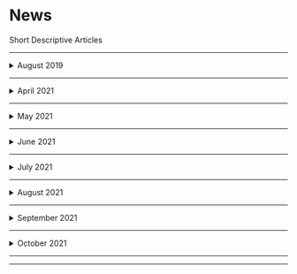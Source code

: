 # News
Short Descriptive Articles

--------

<details>
  <summary>August 2019</summary>
  
  ## August 2019
   
   [1 August 2019 : How will changes in the law affect companies CSR ](./HowwillchangesinthelawaffectcompaniesCSR.md)

   [2 August 2019 : How app based cab rides are set to get smoother ](./Howappbasedcabridesaresettogetsmoother.md)

   [5 August 2019 : Why retail loans continue to grow amid a slowdown](./Whyretailloanscontinuetogrowamidaslowdown.md)
   
   [6 August2019 : J&K's Article 370 Clause for peace is now laid to rest](./J_KsArticle370Clauseforpeaceisnowlaidtorest.md)
   
</details>

   
   -----
   
   
   <details>
  <summary>April 2021</summary>
  
  ## April 2021
   
   [19 April 2021 : What Coinbase's IPO holds for the future of cryptos ? ](./WhatCoinbasesIPOholdsforthefutureofcryptos.md)
   
   [20 April 2021 : Why is RBI's 1 tn bond buying plan creating waves](./Why_is_RBIs_1_tn_bond_buying_plan_creating_waves.md)
   
   [21 April 2021 : How should you insure yoursel famid covid-19 ? ](./Howshouldyouinsureyourselfamidcovid19.md)
  
   [22 April 2021 : What is causing vaccine inequity in the world](./Whaiscausingvaccineinequityintheworld.md)
  
   [23 April 2021 : Harvest Season : A Bright spot for the economy](./Harvestseasonabrightspotfortheeconomy.md)
  
   [26 April 2021 : What slow credit growth means for the economy](./Whatslowcreitgrowthmeansfortheeconomy.md)
  
   [27 April 2021 : Should investors reduce allocation to Indian shares ?](./ShouldinvestorsreduceallocationtoIndianshares.md)
  
   [28 April 2021 : Is India prepared to vaccinate all adults from May](./IsIndiapreparedtovaccinatealladultsfromMay.md)

   [29 April 2021 : What you need to know about before preparing a will](./Whatyouneedtoknowaboutbeforepreparingawill.md)

   [30 April 2021 : All you need to know about O2 concentrators](./All_You_Need_to_know_about_O2_Concentrators.md)   
   
      
</details>


-----

   <details>
  <summary>May 2021</summary>
  
  ## May 2021

   [3 May 2021 : How amending IPRs for vaccines could help India](./How&#32;amending&#32;IPRs&#32;for&#32;vaccines&#32;could&#32;help&#32;India.md)

   [4 May 2021 : Is SEBIs 'skin in the game' a game changer for MFs](./Is_SEBIs_skin_in_the_game_a_game_changer_for_MFs.md)

   [5 May 2021 : The unanswered questions about covid-19 2nd wave](./The_Unanswered_questions_about_2nd_COVID-19_Wave.md)

   [6 May 2021 : How India Shifted gears in clearing mediacal imports](./How_India_Shifted_gears_in_clearing_mediacal_imports.md)

   [10 May 2021 : What is Fuelling the Stellar run in Ethereum](./WhatIsFuellinggTheStellarRunInEthereum.md)
   
   [11 May 2021 : Rural India waits for jobs as covid surge continues](./RuralIndiawaitsforjobsascovidsurgecontinues.md)
   
   [12 May 2021 : How rising metal prices affect the Indiane conomy](./HowrisingmetalpricesaffecttheIndianeconomy.md)
   
   [13 May 2021 : Let’s chat, but your WhatsApp has a new policy](./WhatsappPolicyUpdate13_May_2021.md)
   
   [14 May 2021 : Why black fungus is rearing its ugly head in India now ](./WhyblackfungusisrearingitsuglyheadinIndianow.md)
   
   [17 May 2021 : India has more at stake with US set to exit Afghanistan](./India_has_more_at_stake_with_US_set_to_exit_Afghanistan.md)
   
   [18 May 2021 : Has bitcoin met its nemesis in dogecoin finally ? ](./Has_bitcoin_met_its_nemesis_in_dogecoin_finally.md)
   
   [19 May 2021 : How fluctations in prices impact overall economy](./Howfluctuationsinpricesimpactoveralleconomy.md)
   
   [20 May 2021 : How second wave brought key auto sector to its knees](./How_second_wave_brought_key_auto_sector_to_its_knees.md)
   
   [21 May 2021 : What sent crypto market into a 24 hour tailspin](./What_sent_crypto_market_into_a_24_hour_tailspin.md)
   
   [24 May 2021 : Why India can't stop exports of the vax for long ](./WhyIndiacantstopexportsofthevaxforlong.md)
   
   [25 May 2021 : Beware of 'out of pocket' expenses in health policies](./Bewareofoutofpocketexpensesinhealthpolicies.md)
   
   [26 May 2021 : Wake-up call for India's health care infrastructure](./WakeupcallforIndiashealthcareinfrastructure.md)
   
   [27 May 2021 : Why Facebook, Twitter wont yet face a ban in India](./WhyFacebookTwitterwontyetfaceabaninIndia.md)
   
   [28 May 2021 : Why is long covid turning out to be a fresh concern ? ](./Whyislongcovidturningouttobeafreshconcern.md)
   
   [31 May 2021 : Should you invest in stocks offering high dividends ? ](./Shouldyouinvestinstocksofferinghighdividends.md)
   
   </details>
   
----------

   <details>
  <summary>June 2021</summary>
  
  ## June 2021
   
   
   [1 June 2021 : Is Netanyahu era nearing an end in Israeli politics ? ](./IsNetanyahueranearinganendinIsraelipolitics.md)
   
   [2 June 2021 : What could be the likely signal from June MPC meet ? ](./WhatcouldbethelikelysignalfromJuneMPCmeet.md)
   
   [3 June 2021 : Does corona virus being air borne change things ? ](./Doescoronavirusbeingairbornechangethings.md)
   
   [4 June 2021 : RBI cryptor elief is not the end its just the beginning](./RBIcryptoreliefisnottheenditsjustthebeginning.md)
   
   [7 June 2021 : Economic revival key to reducing unemployment](./Economicrevivalkeytoreducingunemployment.md)
   
   [8 June 2021 : All you need to know about new tax filing system](./Allyouneedtoknowaboutnewtaxfilingsystem.md)
   
   [9 June 2021 : What explains the irrational rally in DHFL's shares](WhatexplainstheirrationalrallyinDHFLsshares.md.md)
   
   [10 June 2021 : How privacy first rules can impact user's advertisers](./Howprivacyfirstrulescanimpactusersadvertisers.md)
   
   [29 June 2021 : Covid's impact on the brain may be cause for warry](./Covidsimpactonthebrainmaybecauseforwarry.md)
   
   [30 June 2021 : What CCI has to do with economic opportunity ? ](./WhatCCIhastodowitheconomicopportunity.md)
   
   
   </details>
   
   
-----------------

   <details>
  <summary>July 2021</summary>
  
  ## July 2021

   [1 July 2021 : What is in store for accredited investors in India ? ](./WhatisinstoreforaccreditedinvestorsinIndia.md)
   
   [2 July 2021 : All you need to know about covid vaccine ZyCoVD ](./AllyouneedtoknowaboutcovidvaccineZyCoVD.md)
   
   [7 July 2021 : What Sebi giving a free hand to directors means](./WhatSebigivingafreehandtodirectorsmeans.md)
   
   [8 July 2021 : What UAE and Opec+ impasse means for India](./WhatUAEandOpecimpassemeansforIndia.md)
   
   [9 July 2021 : Why Cairn Energy is seizing India's overseas assets](./WhyCairnEnergyisseizingIndiasoverseasassets.md)
   
   [12 July 2021 : How rising global commodity prices hurt the economy](./Howrisingglobalcommoditypriceshurttheeconomy.md)
   
   [13 July 2021 : Where do India's tech regulations stand at present](./WheredoIndiastechregulationsstandatpresent.md)
   
   [14 July 2021 : Now you can buy govt bonds via RBI. Here's how](./NowyoucanbuygovtbondsviaRBI.md)
   
   [15 July 2021 : How are shares divided among investors in IPOs ](./HowaresharesdividedamonginvestorsinIPOs.md)
   
   [16 July 2021 : As RIL expands,so do it's subsidiaries](./AsRILexpandssodoitssubsidiaries.md)
   
   [19 July 2021 : Policy makers sweat over delay in monsoon rain](./Policymakerssweatoverdelayinmonsoonrain.md)
  
  [20 July 2021 : What is Pegasus and how does it infiltrate phones](./WhatisPegasusandhowdoesitinfiltratephones.md)
  
  [21 July 2021 : Corona variants have markets on tenter hooks](./Coronavariantshavemarketsontenterhooks.md)
  
  [22 July 2021 : How would debt MF swing pricing affect investors](./HowwoulddebtMFswingpricingaffectinvestors.md)
  
  [23 July 2021 : Long and short of the much-awaited Tokyo Olympics](./Longandshortofthemuch_awaitedTokyoOlympics.md)
  [23 July 2021 : Explained : The laws for surveillance in India and the concerns over privacy](./Explained_ThelawsforsurveillanceinIndiaandtheconcernsoverprivacy.md)
   
   </details>
  
------------------

   <details>
  <summary>August 2021</summary>
  
  ## August 2021
  
  [13 August 2021 : Why Isro's launch of Earth watching satellite failed](./WhyIsroslaunchofEarthwatchingsatellitefailed.md)
  
  [16 August 2021 : What to look for in upcoming GST Council meeting](./WhattolookforinupcomingGSTCouncilmeeting)

[17 August 2021 : What capacity utilization says of the economy](./Whatcapacityutilizationsaysoftheeconomy.md)
  
  [18 August 2021 : How a secondary loan market will benefit lenders](./Howasecondaryloanmarketwillbenefitlenders.md)
  
  [25 August 2021 : Lessons in CCI's fine on Maruti for other companies](./LessonsinCCIsfineonMarutiforothercompanies.md)
  
  [26 August 2021 :  Will NMP succeed in helping govt earn revenues](./WillNMPsucceedinhelpinggovtearnrevenues.md)

   </details>
 
  -----
 
  <details>
  <summary>September 2021</summary>
  
  ## September 2021
  
  [7 September 2021 : Green hydrogen : Make hay while the sun shines](./GreenhydrogenMakehaywhilethesunshines.md)
 
 [8 Septemeber 2021 : How new account aggregator system could benefit you](./Hownewaccountaggregatorsystemcouldbenefityou.md)
  
  [9 September 2021 : Why the proposed ban on VPNs can be a very bad idea](./WhytheproposedbanonVPNscanbeaverybadidea.md)
  
  [10 September 2021 : Is India set for a consumption boom by 2030](./IsIndiasetforaconsumptionboomby2030.md)
  
  [14 September 2021 : What do CBDT's sops mean for AirIndia sale process.md](./WhatdoCBDTssopsmeanforAirIndia saleprocess.md)
  
  [15 September 2021 : Should you invest inpassive global mutual funds ?](./Shouldyouinvestinpassiveglobalmutualfunds.md)
  
  [16 September 2021 : What to expect from next GST Council meeting](./WhattoexpectfromnextGSTCouncilmeeting.md)
  
  [17 September 2021 : How India S-pore payment link will aid forex transfer ?](./HowIndiaSporepaymentlinkwillaidforextransfer.md)
  
  [21 September 2021 : Why does India need grid-scale battery storage](./WhydoesIndianeedgridscalebatterystorage.md)
  
  [22 September 2021 : Modi leaves for US today here's what's on agenda](./ModileavesforUStodayhereswhatsonagenda.md)
  
  [23 September 2021 : Should you take advantage of low home loan rates ? ](./Shouldyoutakeadvantageoflowhomeloanrates.md)
  
  [24 Septemeber 2021 : How will Fed rate taper decision impact India ?](./HowwillFedratetaperdecisionimpactIndia.md)
  
  [27 September 2021 : What the rise in food-grain output means for India ](./WhattheriseinfoodgrainoutputmeansforIndia.md)
  
  [28 September 2021 : Now get your digital health IDs just like Aadhaar](./NowgetyourdigitalhealthIDsjustlikeAadhaar.md)
  
  [29 September 2021 : Oil on the boil again. What this means for India](./OilontheboilagainWhatthismeansforIndia.md)
  
  [30 September 2021 : Mid-day meal plan is now PM Poshan](./MiddaymealplanisnowPMPoshan.md)
 
  </details>
  
  -----
 
  <details>
  <summary>October 2021</summary>
  
  ## October 2021
  
  [1 October 2021 : Ola Electric raises over $200 million](./OlaElectricraisesover200million.md)
  
  [13 October 2021 : What's the global minimum tax deal all about ? ](./Whatstheglobalminimumtaxdealallabout.md)
  
  [14 October 2021 : Covaxin jabs for children : All you need to know](./Covaxinjabsforchildren_Allyouneedtoknow.md)
  
  [15 October 2021 : How will PMGati Shakti expedite infra projects](./HowwillPMGatiShaktiexpediteinfraprojects.md)
  
  [18 October 2021 : As fliers return is it time for airlines to turn a corner ? ](./Asfliersreturnisittimeforairlinestoturnacorner.md)
  
  [19 October 2021 : Food for thought from the Global Hunger Index](./FoodforthoughtfromtheGlobalHungerIndex.md)
  
  [20 October 2021 : What Air India's sale means for the country](./WhatAirIndiassalemeansforthecountry.md)
  
  [21 October 2021 : Why does India want Opec+ to raise production](./WhydoesIndiawant&#32;Opectoraiseproduction.md)
  
  [22 October 2021 : What's fuelling the crypto craze in India now? ](./WhatsfuellingthecryptocrazeinIndianow.md)
  
  [25 October 2021 : What Mauritius' exit from FATF's grey list means](./WhaMauritiusexitfromFATFsgreylistmeans.md)
  
  [26 October 2021 : How a new govt health scheme will benefit India](./HowanewgovthealthschemewillbenefitIndia.md)
  
  </details>
  
  -----
 
------------------
